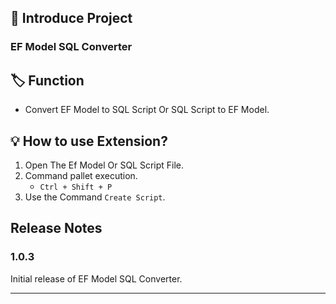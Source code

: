 ## 📕 Introduce Project

### EF Model SQL Converter

## 🏷️ Function

* Convert EF Model to SQL Script Or SQL Script to EF Model.

## 💡 How to use Extension?

1. Open The Ef Model Or SQL Script File.
2. Command pallet execution.
    * `Ctrl + Shift + P`
3. Use the Command `Create Script`.

## Release Notes

### 1.0.3

Initial release of EF Model SQL Converter.

---
